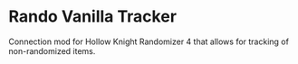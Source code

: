 # Rando Vanilla Tracker
Connection mod for Hollow Knight Randomizer 4 that allows for tracking of non-randomized items.

